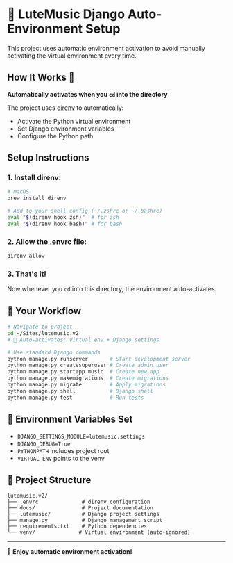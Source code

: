 # 🎵 LuteMusic Django Auto-Environment Setup

This project uses automatic environment activation to avoid manually activating the virtual environment every time.

## How It Works 🚀

**Automatically activates when you `cd` into the directory**

The project uses [direnv](https://direnv.net/) to automatically:
- Activate the Python virtual environment
- Set Django environment variables  
- Configure the Python path

## Setup Instructions

### 1. Install direnv:
```bash
# macOS
brew install direnv

# Add to your shell config (~/.zshrc or ~/.bashrc)
eval "$(direnv hook zsh)"  # for zsh
eval "$(direnv hook bash)" # for bash
```

### 2. Allow the .envrc file:
```bash
direnv allow
```

### 3. That's it! 
Now whenever you `cd` into this directory, the environment auto-activates.

## 🎯 Your Workflow

```bash
# Navigate to project
cd ~/Sites/lutemusic.v2
# 🎵 Auto-activates: virtual env + Django settings

# Use standard Django commands
python manage.py runserver       # Start development server
python manage.py createsuperuser # Create admin user  
python manage.py startapp music  # Create new app
python manage.py makemigrations  # Create migrations
python manage.py migrate         # Apply migrations
python manage.py shell           # Django shell
python manage.py test            # Run tests
```

## 🔧 Environment Variables Set

- `DJANGO_SETTINGS_MODULE=lutemusic.settings`
- `DJANGO_DEBUG=True`
- `PYTHONPATH` includes project root
- `VIRTUAL_ENV` points to the venv

## 📁 Project Structure

```
lutemusic.v2/
├── .envrc              # direnv configuration
├── docs/               # Project documentation
├── lutemusic/          # Django project settings
├── manage.py           # Django management script
├── requirements.txt    # Python dependencies
└── venv/              # Virtual environment (auto-ignored)
```

---

**🎉 Enjoy automatic environment activation!** 